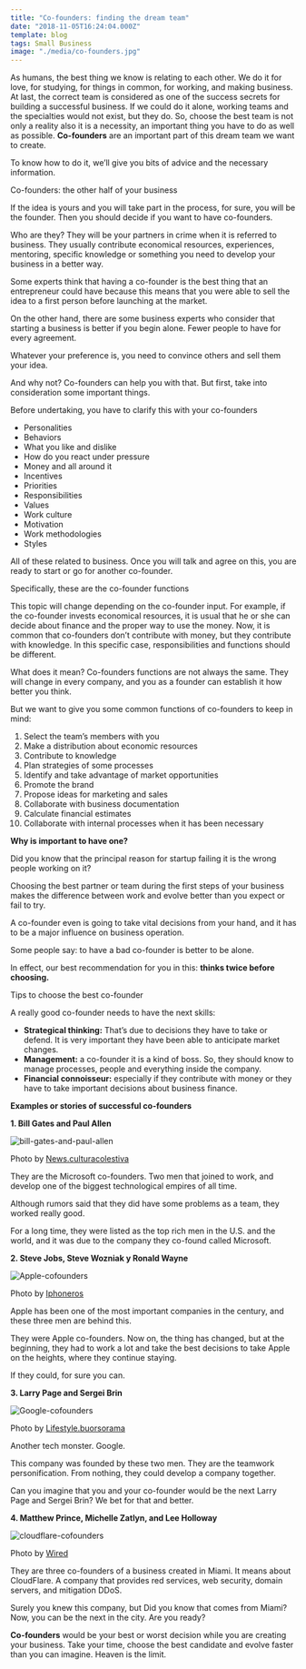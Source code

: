 ```yaml
---
title: "Co-founders: finding the dream team"
date: "2018-11-05T16:24:04.000Z"
template: blog
tags: Small Business
image: "./media/co-founders.jpg"
---
```


As humans, the best thing we know is relating to each other. We do it for love, for studying, for things in common, for working, and making business. At last, the correct team is considered as one of the success secrets for building a successful business. If we could do it alone, working teams and the specialties would not exist, but they do. So, choose the best team is not only a reality also it is a necessity, an important thing you have to do as well as possible. **Co-founders** are an important part of this dream team we want to create. 

To know how to do it, we’ll give you bits of advice and the necessary information. 


<title-2>Co-founders: the other half of your business</title-2>

If the idea is yours and you will take part in the process, for sure, you will be the founder. Then you should decide if you want to have co-founders.

Who are they? They will be your partners in crime when it is referred to business. They usually contribute economical resources, experiences, mentoring, specific knowledge or something you need to develop your business in a better way. 

Some experts think that having a co-founder is the best thing that an entrepreneur could have because this means that you were able to sell the idea to a first person before launching at the market.

On the other hand, there are some business experts who consider that starting a business is better if you begin alone. Fewer people to have for every agreement. 

Whatever your preference is, you need to convince others and sell them your idea. 

And why not? Co-founders can help you with that. But first, take into consideration some important things.

<title-3>Before undertaking, you have to clarify this with your co-founders</title3>

* Personalities
* Behaviors
* What you like and dislike
* How do you react under pressure 
* Money and all around it
* Incentives 
* Priorities
* Responsibilities
* Values 
* Work culture 
* Motivation
* Work methodologies 
* Styles

All of these related to business. Once you will talk and agree on this, you are ready to start or go for another co-founder. 

<title-4>Specifically, these are the co-founder functions</title-4>

This topic will change depending on the co-founder input. For example, if the co-founder invests economical resources, it is usual that he or she can decide about finance and the proper way to use the money. Now, it is common that co-founders don’t contribute with money, but they contribute with knowledge. In this specific case, responsibilities and functions should be different. 

What does it mean? Co-founders functions are not always the same. They will change in every company, and you as a founder can establish it how better you think. 

But we want to give you some common functions of co-founders to keep in mind:

1. Select the team’s members with you
2. Make a distribution about economic resources
3. Contribute to knowledge 
4. Plan strategies of some processes
5. Identify and take advantage of market opportunities
6. Promote the brand
7. Propose ideas for marketing and sales
8. Collaborate with business documentation 
9. Calculate financial estimates 
10. Collaborate with internal processes when it has been necessary

**Why is important to have one?**

Did you know that the principal reason for startup failing it is the wrong people working on it?

Choosing the best partner or team during the first steps of your business makes the difference between work and evolve better than you expect or fail to try. 

A co-founder even is going to take vital decisions from your hand, and it has to be a major influence on business operation.   
  
Some people say: to have a bad co-founder is better to be alone. 

In effect, our best recommendation for you in this: **thinks twice before choosing.**

<title-2>Tips to choose the best co-founder</title-2>

A really good co-founder needs to have the next skills: 

* **Strategical thinking:** That’s due to decisions they have to take or defend. It is very important they have been able to anticipate market changes. 
* **Management:** a co-founder it is a kind of boss. So, they should know to manage processes, people and everything inside the company. 
* **Financial connoisseur:** especially if they contribute with money or they have to take important decisions about business finance.

**Examples or stories of successful co-founders**

**1. Bill Gates and Paul Allen**

![bill-gates-and-paul-allen](./media/paul-allen-bill-gates.png)

<credits>Photo by [News.culturacolestiva](https://news.culturacolectiva.com/ciencia/muere-paul-allen-cofundador-de-microsoft/)<credits>

They are the Microsoft co-founders. Two men that joined to work, and develop one of the biggest technological empires of all time. 

Although rumors said that they did have some problems as a team, they worked really good. 

For a long time, they were listed as the top rich men in the U.S. and the world, and it was due to the company they co-found called Microsoft.


**2. Steve Jobs, Steve Wozniak y Ronald Wayne**

![Apple-cofounders](./media/apple-cofounders.png)

<credits>Photo by [Iphoneros](https://iphoneros.com/52161/por-que-es-genial-el-video-conmemorativo-de-los-40-anos-de-historia-de-apple)<credits>

Apple has been one of the most important companies in the century, and these three men are behind this. 

They were Apple co-founders. Now on, the thing has changed, but at the beginning, they had to work a lot and take the best decisions to take Apple on the heights, where they continue staying. 

If they could, for sure you can. 


**3. Larry Page and Sergei Brin**

![Google-cofounders](./media/google-cofounders.png)

<credits>Photo by [Lifestyle.buorsorama](http://lifestyle.boursorama.com/high-tech/larry-page-et-sergey-brin-qui-sont-les-papas-de-google/)<credits>
  
Another tech monster. Google. 

This company was founded by these two men. They are the teamwork personification. From nothing, they could develop a company together. 

Can you imagine that you and your co-founder would be the next Larry Page and Sergei Brin? We bet for that and better. 


**4. Matthew Prince, Michelle Zatlyn, and Lee Holloway**

![cloudflare-cofounders](./media/cloudflare-cofounders.png)

<credits>Photo by [Wired](https://www.wired.co.uk/article/server-samurai)<credits>
  
They are three co-founders of a business created in Miami. It means about CloudFlare. A company that provides red services, web security, domain servers, and mitigation DDoS. 

Surely you knew this company, but Did you know that comes from Miami? Now, you can be the next in the city. Are you ready? 


**Co-founders** would be your best or worst decision while you are creating your business. Take your time, choose the best candidate and evolve faster than you can imagine. Heaven is the limit. 

